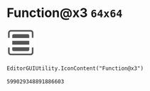 # Function@x3 `64x64`
<img src="/img/Function@x3.png" width=64 height=64>

``` CSharp
EditorGUIUtility.IconContent("Function@x3")
```
```
599029348891886603
```
